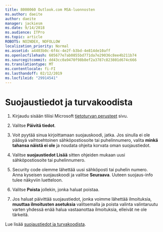 ```yaml
---
title: 8000060 Outlook.com MSA-luonnosten
ms.author: daeite
author: daeite
manager: jackiesm
ms.date: 9/14/2018
ms.audience: ITPro
ms.topic: article
ROBOTS: NOINDEX, NOFOLLOW
localization_priority: Normal
ms.assetid: a4403b0c-6f4c-4e2f-b3bd-4e814de10aff
ms.openlocfilehash: 605677e7ab0855bd771da7e29036c8ee4b211b74
ms.sourcegitcommit: dd43cc0a9470f98b8ef2a3787c823801d674c666
ms.translationtype: MT
ms.contentlocale: fi-FI
ms.lasthandoff: 02/12/2019
ms.locfileid: "29914541"
---
```

# <a name="security-info-and-security-codes"></a>Suojaustiedot ja turvakoodista

1. Kirjaudu sisään tiliisi Microsoft [tietoturvan perusteet](https://account.microsoft.com/security) sivu. 
    
2. Valitse **Päivitä tiedot**. 
    
3. Voit pyytää sinua kirjoittamaan suojauskoodi, jatka. Jos sinulla ei ole pääsyä vaihtoehtoinen sähköpostiosoite tai puhelinnumero, valita **minkä tahansa näistä ei ole** ja noudata ohjeita korvata oman suojaustiedot. 
    
4. Valitse **suojaustiedot Lisää** sitten ohjeiden mukaan uusi sähköpostiosoite tai puhelinnumero. 
    
5. Security code olemme lähettää uusi sähköposti tai puhelin numero. Anna kyseisen suojauskoodi ja valitse **Seuraava**. Uuteen suojaus-info tulee näkyviin luetteloon. 
    
6. Valitse **Poista** jollekin, jonka haluat poistaa. 
    
7. Jos haluat päivittää suojaustiedot, jonka voimme lähettää ilmoituksia, **muuttaa ilmoitusten asetuksia** valitsemalla ja poista valinta valintaruutu varten yhdessä enää halua vastaanottaa ilmoituksia, elleivät ne ole tärkeitä. 
    
Lue lisää [suojaustiedot ja turvakoodista](https://support.microsoft.com/help/12428/).
  

